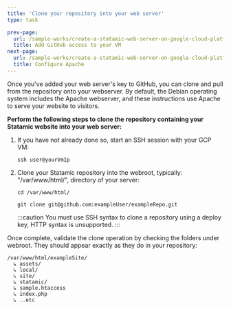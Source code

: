 ```yaml
---
title: 'Clone your repository into your web server'
type: task

prev-page: 
  url: /sample-works/create-a-statamic-web-server-on-google-cloud-platform/add-github-access-to-your-vm
  title: Add GitHub access to your VM
next-page: 
  url: /sample-works/create-a-statamic-web-server-on-google-cloud-platform/configure-apache
  title: Configure Apache
---
```


Once you've added your web server's key to GitHub, you can clone and pull from the repository onto your webserver. By default, the Debian operating system includes the Apache webserver, and these instructions use Apache to serve your website to visitors.

**Perform the following steps to clone the repository containing your Statamic website into your web server:**

1. If you have not already done so, start an SSH session with your GCP VM:

    ```
    ssh user@yourVmIp
    ```

2. Clone your Statamic repository into the webroot, typically: "/var/www/html/", directory of your server:

    ```
    cd /var/www/html/

    git clone git@github.com:exampleUser/exampleRepo.git
    ```

    :::caution
    You must use SSH syntax to clone a repository using a deploy key, HTTP syntax is unsupported.
    :::

Once complete, validate the clone operation by checking the folders under webroot. They should appear exactly as they do in your repository:

```
/var/www/html/exampleSite/
  ↳ assets/
  ↳ local/
  ↳ site/
  ↳ statamic/
  ↳ sample.htaccess
  ↳ index.php
  ↳ ..etc
```

